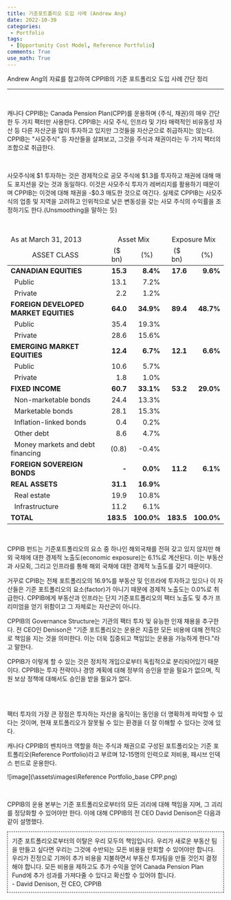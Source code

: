 ```yaml
---
title: 기준포트폴리오 도입 사례 (Andrew Ang)
date: 2022-10-30
categories:
 - Portfolio
tags:
 - [Opportunity Cost Model, Reference Portfolio]
comments: True
use_math: True
---
```


Andrew Ang의 자료를 참고하여 CPPIB의 기준 포트폴리오 도입 사례 간단 정리

***

<br>

캐나다 CPPIB는 Canada Pension Plan(CPP)를 운용하며 {주식, 채권}의 매우 간단한 두 가지 팩터만 사용한다. CPPIB는 사모 주식, 인프라 및 기타 매력적인 비유동성 자산 등 다른 자산군을 많이 투자하고 있지만 그것들을 자산군으로 취급하지는 않는다. CPPIB는 "사모주식" 등 자산들을 살펴보고, 그것을 주식과 채권이라는 두 가지 팩터의 조합으로 취급한다.

<br>

사모주식에 \$1 투자하는 것은 경제적으로 공모 주식에  \$1.3를 투자하고 채권에 대해 매도 포지션을 갖는 것과 동일하다. 이것은 사모주식 투자가 레버리지를 활용하기 때문이며 CPPIB는 이것에 대해 채권을 -\$0.3 매도한 것으로 여긴다. 실제로 CPPIB는 사모주식의 업종 및 지역을 고려하고 인위적으로 낮은 변동성을 갖는 사모 주식의 수익률을 조정하기도 한다.(Unsmoothing을 말하는 듯)

<br>

<table style="text-align:right">
    <thead>
	    <tr>
            <td style="text-align:left">As at March 31, 2013</td>
            <td colspan=2 style="text-align:center">Asset Mix</td>
            <td colspan=2 style="text-align:center">Exposure Mix</td>
        </tr>
        <tr>
            <td style="text-align:center">ASSET CLASS</td>
            <td style="text-align:center">($ bn)</td>
            <td style="text-align:center">(%)</td>
            <td style="text-align:center">($ bn)</td>
            <td style="text-align:center">(%)</td>
        </tr>
    </thead>
    <tbody>
        <tr>
            <td style="text-align:left"><b>CANADIAN EQUITIES</b></td>
            <td><b>15.3</b></td>
            <td><b>8.4%</b></td>
            <td><b>17.6</b></td>
            <td><b>9.6%</b></td>
        </tr>
        <tr>
            <td style="text-align:left"> &nbsp; Public</td>
            <td>13.1</td>
            <td>7.2%</td>
            <td></td>
            <td></td>
        </tr>
        <tr>
            <td style="text-align:left"> &nbsp; Private</td>
            <td>2.2</td>
            <td>1.2%</td>
            <td></td>
            <td></td>
        </tr>
        <tr>
            <td style="text-align:left"><b>FOREIGN DEVELOPED MARKET EQUITIES</b></td>
            <td><b>64.0</b></td>
            <td><b>34.9%</b></td>
            <td><b>89.4</b></td>
            <td><b>48.7%</b></td>
        </tr>
        <tr>
            <td style="text-align:left"> &nbsp; Public</td>
            <td>35.4</td>
            <td>19.3%</td>
            <td></td>
            <td></td>
        </tr>
        <tr>
            <td style="text-align:left"> &nbsp; Private</td>
            <td>28.6</td>
            <td>15.6%</td>
            <td></td>
            <td></td>
        </tr>
        <tr>
            <td style="text-align:left"><b>EMERGING MARKET EQUITIES</b></td>
            <td><b>12.4</b></td>
            <td><b>6.7%</b></td>
            <td><b>12.1</b></td>
            <td><b>6.6%</b></td>
        </tr>
        <tr>
            <td style="text-align:left"> &nbsp; Public</td>
            <td>10.6</td>
            <td>5.7%</td>
            <td></td>
            <td></td>
        </tr>
        <tr>
            <td style="text-align:left"> &nbsp; Private</td>
            <td>1.8</td>
            <td>1.0%</td>
            <td></td>
            <td></td>
        </tr>
        <tr>
            <td style="text-align:left"><b>FIXED INCOME</b></td>
            <td><b>60.7</b></td>
            <td><b>33.1%</b></td>
            <td><b>53.2</b></td>
            <td><b>29.0%</b></td>
        </tr>
        <tr>
            <td style="text-align:left"> &nbsp; Non-marketable bonds</td>
            <td>24.4</td>
            <td>13.3%</td>
            <td></td>
            <td></td>
        </tr>
        <tr>
            <td style="text-align:left"> &nbsp; Marketable bonds</td>
            <td>28.1</td>
            <td>15.3%</td>
            <td></td>
            <td></td>
        </tr>
        <tr>
            <td style="text-align:left"> &nbsp; Inflation-linked bonds</td>
            <td>0.4</td>
            <td>0.2%</td>
            <td></td>
            <td></td>
        </tr>
        <tr>
            <td style="text-align:left"> &nbsp; Other debt</td>
            <td>8.6</td>
            <td>4.7%</td>
            <td></td>
            <td></td>
        </tr>
        <tr>
            <td style="text-align:left"> &nbsp; Money markets and debt financing</td>
            <td>(0.8)</td>
            <td>-0.4%</td>
            <td></td>
            <td></td>
        </tr>
        <tr>
            <td style="text-align:left"><b>FOREIGN SOVEREIGN BONDS</b></td>
            <td><b>-</b></td>
            <td><b>0.0%</b></td>
            <td><b>11.2</b></td>
            <td><b>6.1%</b></td>
        </tr>
        <tr>
            <td style="text-align:left"><b>REAL ASSETS</b></td>
            <td><b>31.1</b></td>
            <td><b>16.9%</b></td>
            <td><b></b></td>
            <td><b></b></td>
        </tr>
        <tr>
            <td style="text-align:left"> &nbsp; Real estate</td>
            <td>19.9</td>
            <td>10.8%</td>
            <td></td>
            <td></td>
        </tr>
        <tr>
            <td style="text-align:left"> &nbsp; Infrastructure</td>
            <td>11.2</td>
            <td>6.1%</td>
            <td></td>
            <td></td>
        </tr>
        <tr>
            <td style="text-align:left"><b>TOTAL</b></td>
            <td><b>183.5</b></td>
            <td><b>100.0%</b></td>
            <td><b>183.5</b></td>
            <td><b>100.0%</b></td>
        </tr>
	</tbody>	
</table>

<br>

CPPIB 펀드는 기준포트폴리오의 요소 중 하나인 해외국채를 전혀 갖고 있지 않지만 해외 국채에 대한 경제적 노출도(economic exposure)는 6.1%로 계산된다. 이는 부동산과 사모쥑, 그리고 인프라를 통해 해외 국채에 대한 경제적 노출도를 갖기 때문이다.

거꾸로 CPIB는 전체 포트폴리오의 16.9%를 부동산 및 인프라에 투자하고 있으나 이 자산들은 기준 포트폴리오의 요소(factor)가 아니기 때문에 경제적 노출도는 0.0%로 취급한다. CPPIB에게 부동산과 인프라는 단지 기준포트폴리오의 팩터 노출도 및 추가 프리미엄을 얻기 위함이고 그 자체로는 자산군이 아니다.

CPPIB의 Governance Structure는 기관의 팩터 투자 및 유능한 인재 채용을 추구한다. 전 CEO인 Denison은 "기준 포트폴리오는 운용은 지출한 모든 비용에 대해 전적으로 책임을 지는 것을 의미한다. 이는 더욱 집중되고 책임있는 운용을 가능하게 한다."라고 말한다.

CPPIB가 이렇게 할 수 있는 것은 정치적 개입으로부터 독립적으로 분리되어있기 때문이다. CPPIB는 투자 전략이나 경영 계획에 대해 정부의 승인을 받을 필요가 없으며, 직원 보상 정책에 대해서도 승인을 받을 필요가 없다.

<br>

<br>

팩터 투자의 가장 큰 장점은 투자하는 자산을 움직이는 동인을 더 명확하게 파악할 수 있다는 것이며, 현재 포트폴리오가 잘못될 수 있는 환경을 더 잘 이해할 수 있다는 것에 있다.

캐나다 CPPIB의 벤치마크 역할을 하는 주식과 채권으로 구성된 포트폴리오는 기준 포트폴리오(Reference Portfolio)라고 부르며 12-15명의 인력으로 저비용, 패시브 인덱스 펀드로 운용한다.

![image](\assets\images\Reference Portfolio_base CPP.png)

<br>

CPPIB의 운용 본부는 기준 포트폴리오로부터의 모든 괴리에 대해 책임을 지며, 그 괴리를 정당화할 수 있어야만 한다. 이에 대해 CPPIB의 전 CEO David Denison은 다음과 같이 설명했다.

<div style="border:1px dashed; padding:10px">
기준 포트폴리오로부터의 이탈은 우리 모두의 책임입니다. 우리가 새로운 부동산 팀을 만들고 싶다면 우리는 그것에 수반되는 모든 비용을 만회할 수 있어야만 합니다. 우리가 진정으로 기꺼이 추가 비용을 지불하면서 부동산 투자팀을 만들 것인지 결정해야 합니다. 모든 비용을 제하고도 추가 수익을 얻어 Canada Pension Plan Fund에 추가 성과를 가져다줄 수 있다고 확신할 수 있어야 합니다.<br>
- David Denison, 전 CEO, CPPIB
</div>

